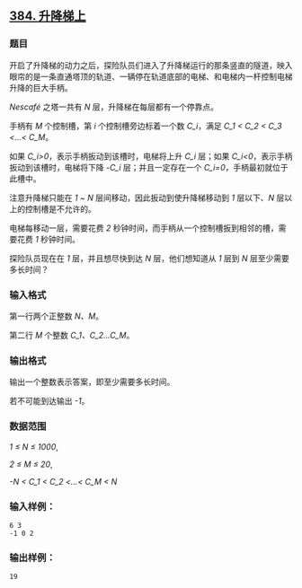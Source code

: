 ## [384. 升降梯上](https://www.acwing.com/problem/content/386/)

### 题目

开启了升降梯的动力之后，探险队员们进入了升降梯运行的那条竖直的隧道，映入眼帘的是一条直通塔顶的轨道、一辆停在轨道底部的电梯、和电梯内一杆控制电梯升降的巨大手柄。

*Nescafé* 之塔一共有 *N* 层，升降梯在每层都有一个停靠点。

手柄有 *M* 个控制槽，第 *i* 个控制槽旁边标着一个数 *C_i*，满足 *C_1 < C_2 < C_3 <…< C_M*。

如果 *C_i>0*，表示手柄扳动到该槽时，电梯将上升 *C_i* 层；如果 *C_i<0*，表示手柄扳动到该槽时，电梯将下降 *-C_i* 层；并且一定存在一个 *C_i=0*，手柄最初就位于此槽中。

注意升降梯只能在 *1 ~ N* 层间移动，因此扳动到使升降梯移动到 *1* 层以下、*N* 层以上的控制槽是不允许的。

电梯每移动一层，需要花费 *2* 秒钟时间，而手柄从一个控制槽扳到相邻的槽，需要花费 *1* 秒钟时间。

探险队员现在在 *1* 层，并且想尽快到达 *N* 层，他们想知道从 *1* 层到 *N* 层至少需要多长时间？

### 输入格式

第一行两个正整数 *N、M*。

第二行 *M* 个整数 *C_1、C_2…C_M*。

### 输出格式

输出一个整数表示答案，即至少需要多长时间。

若不可能到达输出 *-1*。

### 数据范围

*1 ≤ N ≤ 1000*,

*2 ≤ M ≤ 20*,

*-N < C_1 < C_2 <…< C_M < N*

### 输入样例：

```
6 3
-1 0 2
```

### 输出样例：

```
19
```
